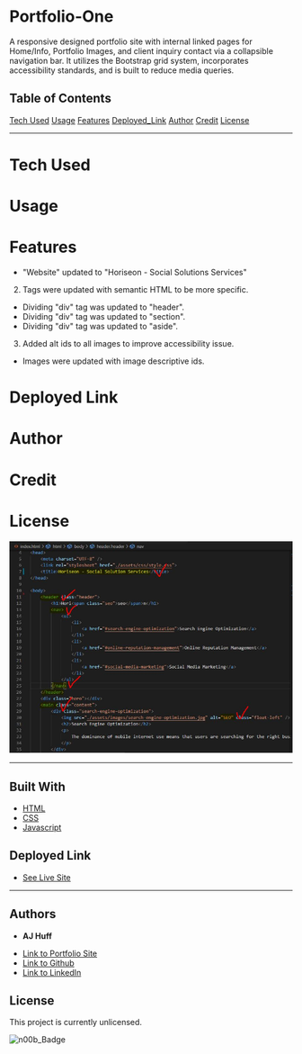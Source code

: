 # Portfolio-One

A responsive designed portfolio site with internal linked pages for Home/Info, Portfolio Images, and
client inquiry contact via a collapsible navigation bar. It utilizes the Bootstrap grid system, incorporates accessibility standards, and is built to reduce media queries.

## Table of Contents

[Tech Used](#tech_used)
[Usage](#usage)
[Features](#features)
[Deployed_Link](#deployed_link)
[Author](#author)
[Credit](#credit)
[License](#license)

----

# Tech Used

# Usage

# Features

- "Website" updated to "Horiseon - Social Solutions Services"
2. Tags were updated with semantic HTML to be more specific.
- Dividing "div" tag was updated to "header".
- Dividing "div" tag was updated to "section".
- Dividing "div" tag was updated to "aside".
3. Added alt ids to all images to improve accessibility issue.
- Images were updated with image descriptive ids.

# Deployed Link

# Author

# Credit

# License


![Highlighted_Updates](https://github.com/ajhuff7/refactor-code/blob/master/assets/images/refactor_img.JPG)

---

## Built With

* [HTML](https://developer.mozilla.org/en-US/docs/Web/HTML)
* [CSS](https://developer.mozilla.org/en-US/docs/Web/CSS)
* [Javascript](https://developer.mozilla.org/en-US/docs/Web/JavaScript)

## Deployed Link

* [See Live Site](https://ajhuff7.github.io/refactor-code/)

---

## Authors

* **AJ Huff** 

- [Link to Portfolio Site](#)
- [Link to Github](https://github.com/ajhuff7)
- [Link to LinkedIn](https://www.linkedin.com/)


## License

This project is currently unlicensed. 

![n00b_Badge](https://img.shields.io/badge/n00b-100%25-orange)